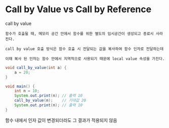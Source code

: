 # Call by Value vs Call by Reference

call by value

```
함수가 호출될 때, 메모리 공간 안에서 함수를 위한 별도의 임시공간이 생성되고 종료시 사라진다.

call by value 호출 방식은 함수 호출 시 전달되는 값을 복사하여 함수 인자로 전달하는데

이때 복사 된 인자는 함수 안에서 지역적으로 사용되기 때문에 local value 속성을 가진다.
```

```java
void call_by_value(int a) {
    a = 20;
}

void main() {
    int n = 10;
    System.out.print(n); // 출력 10
    call_by_value(n);    // 기대값 20
    System.out.print(n); // 출력 10
}
```

함수 내에서 인자 값이 변경되더라도 그 결과가 적용되지 않음
